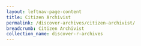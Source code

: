 ```yaml
---
layout: leftnav-page-content
title: Citizen Archivist
permalink: /discover-archives/citizen-archivist/
breadcrumb: Citizen Archivist
collection_name: discover-r-archives
---
```

